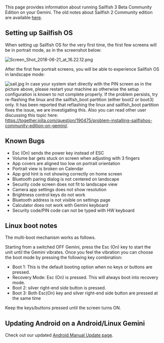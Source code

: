 This page provides information about running Sailfish 3 Beta Community
Edition on your Gemini. The old notes about Sailfish 2 Community edition
are available [here](Sailfish_OS_2_Notes "wikilink").

## <span id="Linux_boot_notes" class="mw-headline">Setting up Sailfish OS</span>

<span class="mw-headline">When setting up Sailfish OS for the very first
time, the first few screens will be in portrait mode, as in the
screenshot below:</span>

<span class="mw-headline">![](Screen_Shot_2018-06-21_at_16.22.12.png "Screen_Shot_2018-06-21_at_16.22.12.png")</span>

<span class="mw-headline">After the first few portrait screens, you will
be able to experience Sailfish OS in landscape mode:</span>

<span class="mw-headline">![](sail.jpg "sail.jpg")
In case your system start directly with the PIN screen as in the picture
above, please restart your machine as otherwise the setup configuration
is known to not complete properly. If the problem persists, try
re-flashing the linux and the sailfish_boot partition (either boot2 or
boot3) only. It has been reported that reflashing the linux and
sailfish_boot partition fixes the issue,
we</span><span class="mw-headline"> are investigating this. Also you can
read other user discussing this topic here:
[<https://together.jolla.com/question/190475/problem-installing-sailfishos-community-edition-on-gemini/>](https://together.jolla.com/question/190475/problem-installing-sailfishos-community-edition-on-gemini/).

</span><span id="Linux_boot_notes" class="mw-headline"></span><span id="Linux_boot_notes" class="mw-headline"></span>

## Known Bugs

-   <span class="mw-headline">Esc (On) sends the power key instead of
    ESC
    </span>
-   Volume bar gets stuck on screen when adjusting with 3 fingers
-   App covers are aligned too low on portrait orientation
-   Portrait view is broken on Calendar
-   App grid hint is not showing correctly on home screen
-   Bluetooth paring dialog is not centered on landscape
-   Security code screen does not fit to landscape view
-   Camera app settings does not show resolution
-   Brightness control keys do not work
-   Bluetooth address is not visible on settings page
-   Calculator does not work with Gemini keyboard
-   Security code/PIN code can not be typed with HW keyboard

## <span id="Linux_boot_notes" class="mw-headline">Linux boot notes</span>

The multi-boot mechanism works as follows.

Starting from a switched OFF Gemini, press the Esc (On) key to start the
unit until the Gemini vibrates. Once you feel the vibration you can
choose the boot mode by pressing the following key combination:

-   Boot 1: This is the default booting option when no keys or buttons
    are pressed.
-   Recovery Mode: Esc (On) is pressed. This will always boot into
    recovery mode.
-   Boot 2: silver right-end side button is pressed.
-   Boot 3: Both Esc(On) key and silver right-end side button are
    pressed at the same time

Keep the keys/buttons pressed until the screen turns ON.

## <span class="mw-headline"> </span><span id="Linux_boot_notes" class="mw-headline"></span><span id="Linux_boot_notes" class="mw-headline">Updating Android on a Android/Linux Gemini </span>

Check out our updated [Android Manual Update
page](Android_Manual_Update "wikilink").